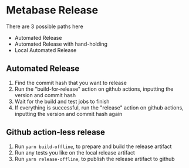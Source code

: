 # Metabase Release

There are 3 possible paths here

- Automated Release
- Automated Release with hand-holding
- Local Automated Release

## Automated Release

1. Find the commit hash that you want to release
2. Run the "build-for-release" action on github actions, inputting the version and commit hash
3. Wait for the build and test jobs to finish
4. If everything is successful, run the "release" action on github actions, inputting the version and commit hash again

## Github action-less release

1. Run `yarn build-offline`, to prepare and build the release artifact
2. Run any tests you like on the local release artifact
3. Run `yarn release-offline`, to publish the release artifact to github

